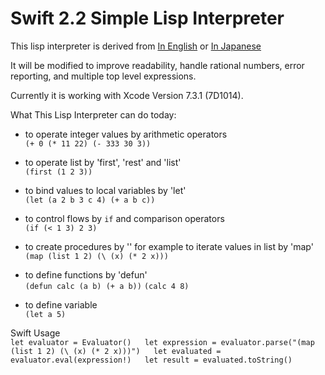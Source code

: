 # Swift 2.2 Simple Lisp Interpreter

This lisp interpreter is derived from [In English](http://knj4484.blogspot.jp/2014/08/lisp-interpreter-implemented-in-185.html "In English") or [In Japanese](http://xavier.hateblo.jp/entry/2014/08/19/003609 "in Japanese")

It will be modified to improve readability, handle rational numbers, error reporting, and multiple top level expressions.

Currently it is working with Xcode Version 7.3.1 (7D1014).

What This Lisp Interpreter can do today:

- to operate integer values by arithmetic operators  
	`(+ 0 (* 11 22) (- 333 30 3))`

- to operate list by 'first', 'rest' and 'list'  
    `(first (1 2 3))`

- to bind values to local variables by 'let'  
    `(let (a 2 b 3 c 4) (+ a b c))`

- to control flows by `if` and comparison operators  
	`(if (< 1 3) 2 3)`

- to create procedures by '\' for example to iterate values in list by 'map'  
    `(map (list 1 2) (\ (x) (* 2 x)))`

- to define functions by 'defun'  
	`(defun calc (a b) (+ a b))`
    `(calc 4 8)`

- to define variable  
    `(let a 5)`

Swift Usage  
    `let evaluator = Evaluator()  
    let expression = evaluator.parse("(map (list 1 2) (\ (x) (* 2 x)))")  
    let evaluated = evaluator.eval(expression!)  
    let result = evaluated.toString()`  
